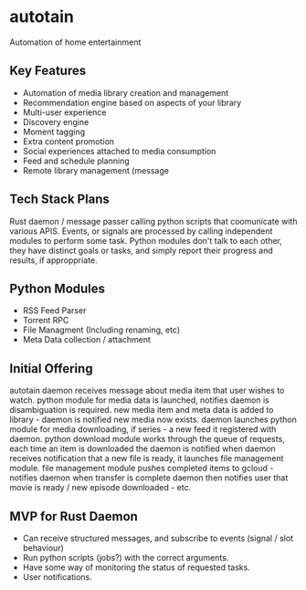 # autotain
Automation of home entertainment

## Key Features

- Automation of media library creation and management
- Recommendation engine based on aspects of your library
- Multi-user experience
- Discovery engine
- Moment tagging
- Extra content promotion
- Social experiences attached to media consumption
- Feed and schedule planning
- Remote library management (message


## Tech Stack Plans
Rust daemon / message passer calling python scripts that coomunicate with various APIS.
Events, or signals are processed by calling independent modules to perform some task. Python
modules don't talk to each other, they have distinct goals or tasks, and simply report their
progress and results, if approppriate.

## Python Modules
- RSS Feed Parser
- Torrent RPC
- File Managment (Including renaming, etc)
- Meta Data collection / attachment

## Initial Offering
autotain daemon receives message about media item that user wishes to watch.
python module for media data is launched, notifies daemon is disambiguation is required.
new media item and meta data is added to library - daemon is notified new media now exists.
daemon launches python module for media downloading, if series - a new feed it registered with daemon.
python download module works through the queue of requests, each time an item is downloaded the daemon is notified
when daemon receives notification that a new file is ready, it launches file management module.
file management module pushes completed items to gcloud - notifies daemon when transfer is complete
daemon then notifies user that movie is ready / new episode downloaded - etc.

## MVP for Rust Daemon
- Can receive structured messages, and subscribe to events (signal / slot behaviour)
- Run python scripts (jobs?) with the correct arguments.
- Have some way of monitoring the status of requested tasks.
- User notifications.
